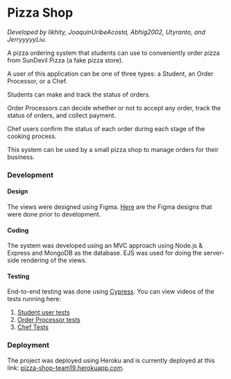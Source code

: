 # Pizza Shop
*Developed by likhity, JoaquinUribeAcosta, Abhig2002, Utyranto, and JerryyyyyLiu.*

A pizza ordering system that students can use to conveniently order pizza from SunDevil Pizza (a fake pizza store).

A user of this application can be one of three types: a Student, an Order Processor, or a Chef.

Students can make and track the status of orders. 

Order Processors can decide whether or not to accept any order, track the status of orders, and collect payment. 

Chef users confirm the status of each order during each stage of the cooking process.

This system can be used by a small pizza shop to manage orders for their business.

### Development

#### Design

The views were designed using Figma. [Here](https://www.figma.com/file/l3U8NndT6L8XvIQiKWJEYa/Pizza-Project?node-id=0%3A1&t=nRDNnyE1qhAuumRN-1)  are the Figma designs that were done prior to development.

#### Coding

The system was developed using an MVC approach using Node.js & Express and MongoDB as the database. EJS was used for doing the server-side rendering of the views.

#### Testing

End-to-end testing was done using [Cypress](https://cypress.io). You can view videos of the tests running here:

1. [Student user tests](https://drive.google.com/file/d/1QXemoKf7Pyqp8Fpzh-T8qaL2tImo1rrt/view?usp=sharing)
2. [Order Processor tests](https://drive.google.com/file/d/14kLs8ZMboyaZ5eqQetUWWarCTyRDRvwY/view?usp=sharing)
3. [Chef Tests](https://drive.google.com/file/d/1j6ysKWyLEVqjuSPds1T_X7cYWzCCm6oT/view?usp=sharing)

### Deployment

The project was deployed using Heroku and is currently deployed at this link: [pizza-shop-team19.herokuapp.com](https://pizza-shop-team19.herokuapp.com/).
